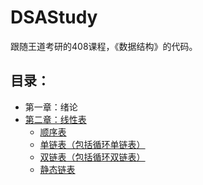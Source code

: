 # DSAStudy

跟随王道考研的408课程，《数据结构》的代码。

## 目录：

- 第一章：绪论
- [第二章：线性表](./1、LinearList/)
    - [顺序表](./1、LinearList/1、SequenceList)
    - [单链表（包括循环单链表）](./1、LinearList/2、SingleLinkList)
    - [双链表（包括循环双链表）](./1、LinearList/3、DoubleLinkList)
    - [静态链表](./1、LinearList/4、StaticLinkList)